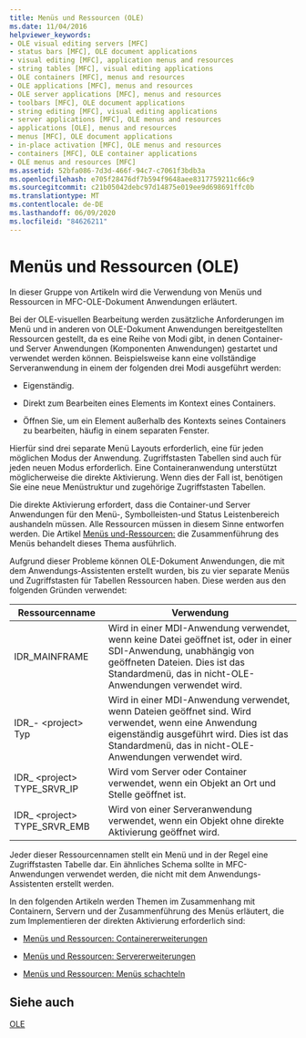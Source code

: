 ```yaml
---
title: Menüs und Ressourcen (OLE)
ms.date: 11/04/2016
helpviewer_keywords:
- OLE visual editing servers [MFC]
- status bars [MFC], OLE document applications
- visual editing [MFC], application menus and resources
- string tables [MFC], visual editing applications
- OLE containers [MFC], menus and resources
- OLE applications [MFC], menus and resources
- OLE server applications [MFC], menus and resources
- toolbars [MFC], OLE document applications
- string editing [MFC], visual editing applications
- server applications [MFC], OLE menus and resources
- applications [OLE], menus and resources
- menus [MFC], OLE document applications
- in-place activation [MFC], OLE menus and resources
- containers [MFC], OLE container applications
- OLE menus and resources [MFC]
ms.assetid: 52bfa086-7d3d-466f-94c7-c7061f3bdb3a
ms.openlocfilehash: e705f28476df7b594f9648aee8317759211c66c9
ms.sourcegitcommit: c21b05042debc97d14875e019ee9d698691ffc0b
ms.translationtype: MT
ms.contentlocale: de-DE
ms.lasthandoff: 06/09/2020
ms.locfileid: "84626211"
---
```

# <a name="menus-and-resources-ole"></a>Menüs und Ressourcen (OLE)

In dieser Gruppe von Artikeln wird die Verwendung von Menüs und Ressourcen in MFC-OLE-Dokument Anwendungen erläutert.

Bei der OLE-visuellen Bearbeitung werden zusätzliche Anforderungen im Menü und in anderen von OLE-Dokument Anwendungen bereitgestellten Ressourcen gestellt, da es eine Reihe von Modi gibt, in denen Container-und Server Anwendungen (Komponenten Anwendungen) gestartet und verwendet werden können. Beispielsweise kann eine vollständige Serveranwendung in einem der folgenden drei Modi ausgeführt werden:

- Eigenständig.

- Direkt zum Bearbeiten eines Elements im Kontext eines Containers.

- Öffnen Sie, um ein Element außerhalb des Kontexts seines Containers zu bearbeiten, häufig in einem separaten Fenster.

Hierfür sind drei separate Menü Layouts erforderlich, eine für jeden möglichen Modus der Anwendung. Zugriffstasten Tabellen sind auch für jeden neuen Modus erforderlich. Eine Containeranwendung unterstützt möglicherweise die direkte Aktivierung. Wenn dies der Fall ist, benötigen Sie eine neue Menüstruktur und zugehörige Zugriffstasten Tabellen.

Die direkte Aktivierung erfordert, dass die Container-und Server Anwendungen für den Menü-, Symbolleisten-und Status Leistenbereich aushandeln müssen. Alle Ressourcen müssen in diesem Sinne entworfen werden. Die Artikel [Menüs und-Ressourcen:](menus-and-resources-menu-merging.md) die Zusammenführung des Menüs behandelt dieses Thema ausführlich.

Aufgrund dieser Probleme können OLE-Dokument Anwendungen, die mit dem Anwendungs-Assistenten erstellt wurden, bis zu vier separate Menüs und Zugriffstasten für Tabellen Ressourcen haben. Diese werden aus den folgenden Gründen verwendet:

|Ressourcenname|Verwendung|
|-------------------|---------|
|IDR_MAINFRAME|Wird in einer MDI-Anwendung verwendet, wenn keine Datei geöffnet ist, oder in einer SDI-Anwendung, unabhängig von geöffneten Dateien. Dies ist das Standardmenü, das in nicht-OLE-Anwendungen verwendet wird.|
|IDR_- \<project> Typ|Wird in einer MDI-Anwendung verwendet, wenn Dateien geöffnet sind. Wird verwendet, wenn eine Anwendung eigenständig ausgeführt wird. Dies ist das Standardmenü, das in nicht-OLE-Anwendungen verwendet wird.|
|IDR_ \<project> TYPE_SRVR_IP|Wird vom Server oder Container verwendet, wenn ein Objekt an Ort und Stelle geöffnet ist.|
|IDR_ \<project> TYPE_SRVR_EMB|Wird von einer Serveranwendung verwendet, wenn ein Objekt ohne direkte Aktivierung geöffnet wird.|

Jeder dieser Ressourcennamen stellt ein Menü und in der Regel eine Zugriffstasten Tabelle dar. Ein ähnliches Schema sollte in MFC-Anwendungen verwendet werden, die nicht mit dem Anwendungs-Assistenten erstellt werden.

In den folgenden Artikeln werden Themen im Zusammenhang mit Containern, Servern und der Zusammenführung des Menüs erläutert, die zum Implementieren der direkten Aktivierung erforderlich sind:

- [Menüs und Ressourcen: Containererweiterungen](menus-and-resources-container-additions.md)

- [Menüs und Ressourcen: Servererweiterungen](menus-and-resources-server-additions.md)

- [Menüs und Ressourcen: Menüs schachteln](menus-and-resources-menu-merging.md)

## <a name="see-also"></a>Siehe auch

[OLE](ole-in-mfc.md)
